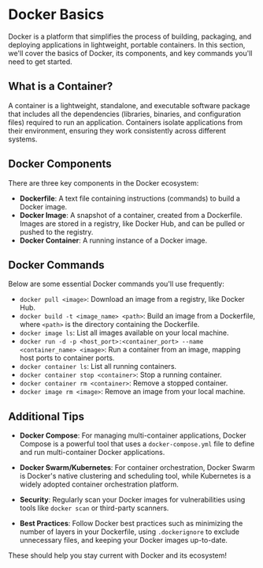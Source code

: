 # Docker Basics

Docker is a platform that simplifies the process of building, packaging, and deploying applications in lightweight, portable containers. In this section, we'll cover the basics of Docker, its components, and key commands you'll need to get started.

## What is a Container?

A container is a lightweight, standalone, and executable software package that includes all the dependencies (libraries, binaries, and configuration files) required to run an application. Containers isolate applications from their environment, ensuring they work consistently across different systems.

## Docker Components

There are three key components in the Docker ecosystem:

- **Dockerfile**: A text file containing instructions (commands) to build a Docker image.
- **Docker Image**: A snapshot of a container, created from a Dockerfile. Images are stored in a registry, like Docker Hub, and can be pulled or pushed to the registry.
- **Docker Container**: A running instance of a Docker image.

## Docker Commands

Below are some essential Docker commands you'll use frequently:

- `docker pull <image>`: Download an image from a registry, like Docker Hub.
- `docker build -t <image_name> <path>`: Build an image from a Dockerfile, where `<path>` is the directory containing the Dockerfile.
- `docker image ls`: List all images available on your local machine.
- `docker run -d -p <host_port>:<container_port> --name <container_name> <image>`: Run a container from an image, mapping host ports to container ports.
- `docker container ls`: List all running containers.
- `docker container stop <container>`: Stop a running container.
- `docker container rm <container>`: Remove a stopped container.
- `docker image rm <image>`: Remove an image from your local machine.

## Additional Tips

- **Docker Compose**: For managing multi-container applications, Docker Compose is a powerful tool that uses a `docker-compose.yml` file to define and run multi-container Docker applications.

- **Docker Swarm/Kubernetes**: For container orchestration, Docker Swarm is Docker's native clustering and scheduling tool, while Kubernetes is a widely adopted container orchestration platform.

- **Security**: Regularly scan your Docker images for vulnerabilities using tools like `docker scan` or third-party scanners.

- **Best Practices**: Follow Docker best practices such as minimizing the number of layers in your Dockerfile, using `.dockerignore` to exclude unnecessary files, and keeping your Docker images up-to-date.

These should help you stay current with Docker and its ecosystem!
